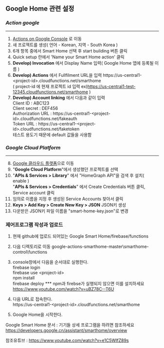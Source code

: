 ## Google Home 관련 설정 
### *Action google*  
***
1. [Actions on Google Console](https://console.actions.google.com/ "Action Google")
로 이동
2. 새 프로젝트를 생성( 언어 - Korean, 지역 - South Korea )
3. 6개 항목 중에서 Smart Home 선택 후 start building 버튼 클릭
4. Quick setup 란에서 'Name your Smart Home action' 클릭
5. __Develop) Invocation__ 에서 Display Name 입력( Google Home 앱에 등록될 이름 )
6. __Develop) Actions__ 에서 Fullfilment URL을 입력
    https://us-central1-<project-id\>.cloudfunctions.net/smarthome  
    ( project-id 에 현재 프로젝트 id 입력 ex)https://us-central1-test-12345.cloudfunctions.net/smarthome )
7. __Develop) Account linking__ 에서 다음과 같이 입력     
Client ID               : ABC123    
Client secret           : DEF456    
    Authorization URL       : https://us-central1-<project-id\>.cloudfunctions.net/fakeauth      
    Token URL               : https://us-central1-<project-id\>.cloudfunctions.net/faketoken  
    테스트 용도기 때문에 default 값들을 사용함  
### *Google Cloud Platform*  
***
8. [Google 클라우드 플랫폼](https://console.cloud.google.com/)으로 이동  
9. "__Google Cloud Platform__"에서 생성했던 프로젝트를 선택
10. "__APIs & Services > Library__" 에서 "HomeGraph API"을 검색 후 설치( enable )      
"__APIs & Services > Credentials__" 에서 Create Credentials 버튼 클릭, Service account 클릭 
10. 임의로 이름을 지정 후 생성된 Service Accounts 찾아서 클릭  
11. __Keys > Add Key > Create New Key > JSON__ JSON키 생성 
12. 다운받은 JSON키 파일 이름을 "smart-home-key.json"로 변경
 
### 제어프로그램 작성과 업로드
1. 현재 github에 업로드 되어있는 Google Smart Home/firebase/functions 
2. 다음 디렉토리로 이동 google-actions-smarthome-master\smarthome-control\functions 
3. console창에서 다음을 순서대로 실행한다.      
firebase login      
firebase use \<project-id\>       
npm install     
firebase deploy
*** npm과 firebse가 실행되지 않으면 이를 설치하세요 https://www.youtube.com/watch?v=uBZ78C--T6U

4. 다음 URL로 접속한다.     
https://us-central1-\<project-id\>.cloudfunctions.net/smarthome
5. Google Home을 시작한다.


Google Smart Home 문서 : 기기들 상세 프로그램을 하려면 참조하세요 https://developers.google.cn/assistant/smarthome/overview

참조유튜브 : https://www.youtube.com/watch?v=e1C5WIfZ89s
